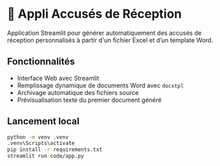 # 📄 Appli Accusés de Réception

Application Streamlit pour générer automatiquement des accusés de réception personnalisés à partir d'un fichier Excel et d’un template Word.

## Fonctionnalités
- Interface Web avec Streamlit
- Remplissage dynamique de documents Word avec `docxtpl`
- Archivage automatique des fichiers source
- Prévisualisation texte du premier document généré

## Lancement local

```bash
python -m venv .venv
.venv\Scripts\activate
pip install -r requirements.txt
streamlit run code/app.py
